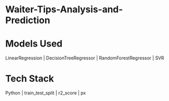 # Waiter-Tips-Analysis-and-Prediction
# Models Used 
LinearRegression | DecisionTreeRegressor | RandomForestRegressor | SVR


# Tech Stack
Python | train_test_split | r2_score | px
